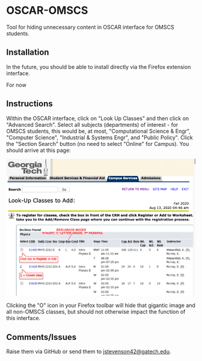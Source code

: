 # OSCAR-OMSCS

Tool for hiding unnecessary content in OSCAR interface for OMSCS students.

## Installation

In the future, you should be able to install directly via the Firefox extension interface.

For now

## Instructions

Within the OSCAR interface, click on "Look Up Classes" and then click on "Advanced Search". Select all subjects (departments) of interest - for OMSCS students, this would be, at most, "Computational Science & Engr", "Computer Science", "Industrial & Systems Engr", and "Public Policy". Click the "Section Search" button (no need to select "Online" for Campus). You should arrive at this page:

![screenshot of oscar course lookup listing](/docs/oscar-screenshot.png?raw=true)

Clicking the "O" icon in your Firefox toolbar will hide that gigantic image and all non-OMSCS classes, but should not otherwise impact the function of this interface.

## Comments/Issues

Raise them via GitHub or send them to jstevenson42@gatech.edu.

